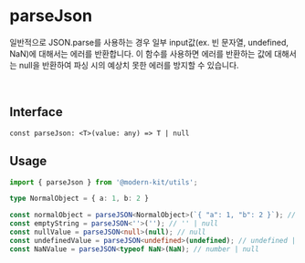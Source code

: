 # parseJson

일반적으로 JSON.parse를 사용하는 경우 일부 input값(ex. 빈 문자열, undefined, NaN)에 대해서는 에러를 반환합니다. 이 함수를 사용하면 에러를 반환하는 값에 대해서는 null을 반환하여 파싱 시의 예상치 못한 에러를 방지할 수 있습니다. 

<br />

## Interface
```tsx
const parseJson: <T>(value: any) => T | null
```

## Usage
```ts
import { parseJson } from '@modern-kit/utils';

type NormalObject = { a: 1, b: 2 }

const normalObject = parseJSON<NormalObject>(`{ "a": 1, "b": 2 }`); // { a: 1, b: 2 } | null
const emptyString = parseJSON<''>(''); // '' | null
const nullValue = parseJSON<null>(null); // null
const undefinedValue = parseJSON<undefined>(undefined); // undefined | null
const NaNValue = parseJSON<typeof NaN>(NaN); // number | null
```